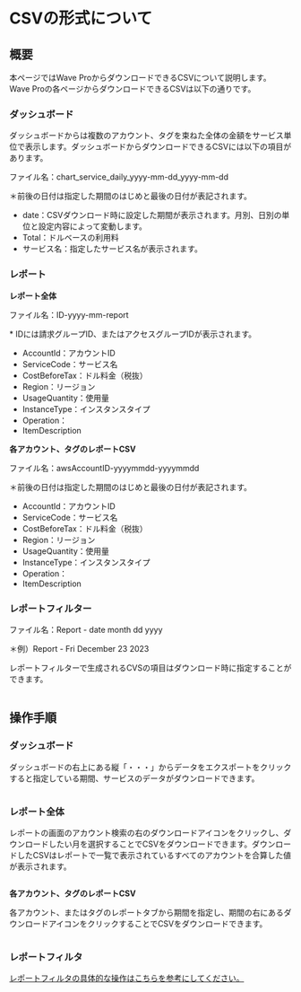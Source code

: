 # CSVの形式について

## 概要

本ページではWave ProからダウンロードできるCSVについて説明します。  
Wave Proの各ページからダウンロードできるCSVは以下の通りです。

### ダッシュボード

ダッシュボードからは複数のアカウント、タグを束ねた全体の金額をサービス単位で表示します。ダッシュボードからダウンロードできるCSVには以下の項目があります。

ファイル名：chart_service_daily_yyyy-mm-dd_yyyy-mm-dd

＊前後の日付は指定した期間のはじめと最後の日付が表記されます。

* date：CSVダウンロード時に設定した期間が表示されます。月別、日別の単位と設定内容によって変動します。
* Total：ドルベースの利用料
* サービス名：指定したサービス名が表示されます。

### レポート

**レポート全体**

ファイル名：ID-yyyy-mm-report

\* IDには請求グループID、またはアクセスグループIDが表示されます。

* AccountId：アカウントID
* ServiceCode：サービス名
* CostBeforeTax：ドル料金（税抜）
* Region：リージョン
* UsageQuantity：使用量
* InstanceType：インスタンスタイプ
* Operation：
* ItemDescription

**各アカウント、タグのレポートCSV**

ファイル名：awsAccountID-yyyymmdd-yyyymmdd

＊前後の日付は指定した期間のはじめと最後の日付が表記されます。

* AccountId：アカウントID
* ServiceCode：サービス名
* CostBeforeTax：ドル料金（税抜）
* Region：リージョン
* UsageQuantity：使用量
* InstanceType：インスタンスタイプ
* Operation：
* ItemDescription

### レポートフィルター

ファイル名：Report - date month dd yyyy

＊例）Report - Fri December 23 2023

レポートフィルターで生成されるCVSの項目はダウンロード時に指定することができます。

<figure><img src="https://downloads.intercomcdn.com/i/o/749253355/a6e8e43b18779586ce727dd3/Screenshot+2023-05-25+at+15.29.05.png" alt=""><figcaption></figcaption></figure>

## 操作手順

### ダッシュボード

ダッシュボードの右上にある縦「・・・」からデータをエクスポートをクリックすると指定している期間、サービスのデータがダウンロードできます。

<figure><img src="https://downloads.intercomcdn.com/i/o/749255911/23161cc6c1abf1141be494ca/Screenshot+2023-05-25+at+15.34.13.png" alt=""><figcaption></figcaption></figure>

### レポート全体

レポートの画面のアカウント検索の右のダウンロードアイコンをクリックし、ダウンロードしたい月を選択することでCSVをダウンロードできます。ダウンロードしたCSVはレポートで一覧で表示されているすべてのアカウントを合算した値が表示されます。

<figure><img src="https://downloads.intercomcdn.com/i/o/749256620/10ab5c831ea7074f89d94c6d/Screenshot+2023-05-25+at+15.35.40.png" alt=""><figcaption></figcaption></figure>

**各アカウント、タグのレポートCSV**

各アカウント、またはタグのレポートタブから期間を指定し、期間の右にあるダウンロードアイコンをクリックすることでCSVをダウンロードできます。

<figure><img src="https://downloads.intercomcdn.com/i/o/749257954/e33d4a4e1a81aa72a3190ac7/Screenshot+2023-05-25+at+15.37.34.png" alt=""><figcaption></figcaption></figure>

### レポートフィルタ

[レポートフィルタの具体的な操作はこちらを参考にしてください。](reportfilter.md)
